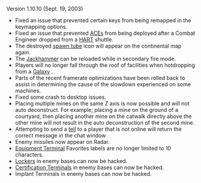 Version 1.10.10 (Sept. 19, 2003)

- Fixed an issue that prevented certain keys from being remapped in the
  keymapping options.
- Fixed an issue that prevented
  [ACEs](../weapons/Adaptive_Construction_Engine.md) from being deployed after a
  Combat Engineer dropped from a [HART](../terminology/HART.md) shuttle.
- The destroyed [spawn tube](../items/Respawn_Tube.md) icon will appear on the
  continental map again.
- The [Jackhammer](../weapons/Jackhammer.md) can be reloaded while in secondary
  fire mode.
- Players will no longer fall through the roof of facilities when hotdropping
  from a [Galaxy](../vehicles/Galaxy.md) .
- Parts of the recent framerate optimizations have been rolled back to assist in
  determining the cause of the slowdown experienced on some machines.
- Fixed some crash to desktop issues.
- Placing multiple mines on the same Z axis is now possible and will not auto
  deconstruct. For example; placing a mine on the ground of a courtyard, then
  placing another mine on the catwalk directly above the other mine will not
  result in the auto deconstruction of the second mine.
- Attempting to send a [tell](../chat/Tell.md) to a player that is not
  online will return the correct message in the chat window
- Enemy missiles now appear on Radar.
- [Equipment Terminal](../items/Equipment_Terminal.md) Favorites labels are no
  longer limited to 10 characters.
- [Lockers](../items/Lockers.md) in enemy bases can now be hacked.
- [Certification Terminals](../items/Certification_Terminal.md) in enemy bases
  can now be hacked.
- Implant Terminals in enemy bases can now be hacked.
